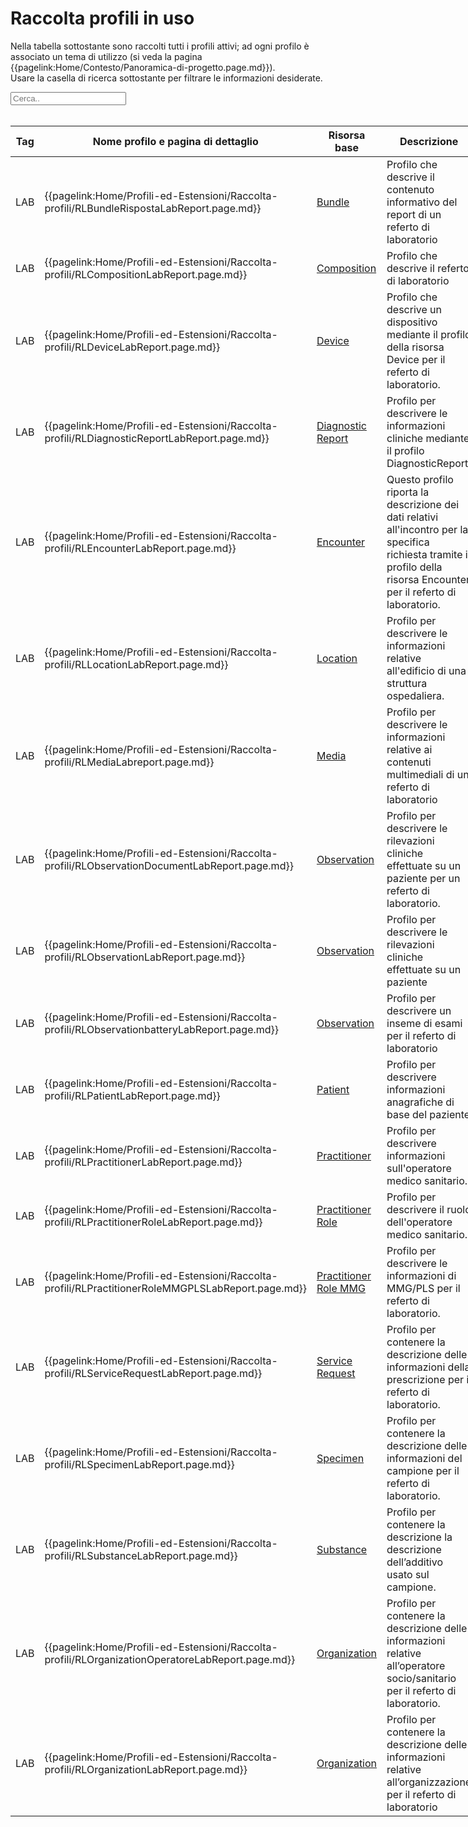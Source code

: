 <html>
  <head>
    <script src="https://ajax.googleapis.com/ajax/libs/jquery/3.6.0/jquery.min.js"></script>
    <script>
      $(document).ready(function () {
        $("#myInput").on("keyup", function () {
          var value = $(this).val().toLowerCase();
          $("#myTable tr").filter(function () {
            $(this).toggle($(this).text().toLowerCase().indexOf(value) > -1);
          });
        });
      });
    </script>
  </head>
  <body>
    <h1>Raccolta profili in uso</h1>
    <div>
      <p>
        Nella tabella sottostante sono raccolti tutti i profili attivi; ad ogni
        profilo è associato un tema di utilizzo (si veda la pagina
        {{pagelink:Home/Contesto/Panoramica-di-progetto.page.md}}).
        <br />
        Usare la casella di ricerca sottostante per filtrare le informazioni
        desiderate.
      </p>
      <input id="myInput" type="text" placeholder="Cerca.." />
    </div>
    <br />
    <table style="width: fit-content">
      <thead>
        <tr>
          <th>Tag</th>
          <th>Nome profilo e pagina di dettaglio</th>
          <th>Risorsa base</th>
          <th>Descrizione</th>
          <th>Link Simplifier</th>
        </tr>
      </thead>
      <tbody id="myTable">
        <tr>
          <td>LAB</td>
          <td>
            {{pagelink:Home/Profili-ed-Estensioni/Raccolta-profili/RLBundleRispostaLabReport.page.md}}
          </td>
          <td>
            <a href="http://hl7.org/fhir/R4/bundle.html">Bundle</a>
          </td>
          <td>
            Profilo che descrive il contenuto informativo del report di un referto di laboratorio
          </td>
          <td>
            {{link:http://hl7.it/fhir/lab-report/StructureDefinition/bundle-it-lab}}
          </td>
        </tr>
        <tr>
          <td>LAB</td>
          <td>
            {{pagelink:Home/Profili-ed-Estensioni/Raccolta-profili/RLCompositionLabReport.page.md}}
          </td>
          <td>
            <a href="http://hl7.org/fhir/R4/composition.html">Composition</a>
          </td>
          <td>
            Profilo che descrive il referto di laboratorio
          </td>
          <td>
            {{link:http://hl7.it/fhir/lab-report/StructureDefinition/composition-it-lab}}
          </td>
        </tr>
        <tr>
          <td>LAB</td>
          <td>
            {{pagelink:Home/Profili-ed-Estensioni/Raccolta-profili/RLDeviceLabReport.page.md}}
          </td>
          <td>
            <a href="http://hl7.org/fhir/R4/device.html">Device</a>
          </td>
          <td>
            Profilo che descrive un dispositivo mediante il profilo della risorsa Device per il referto di laboratorio.
          </td>
          <td>
            {{link:http://hl7.it/fhir/lab-report/StructureDefinition/device-it-lab}}
          </td>
        </tr>
        <tr>
          <td>LAB</td>
          <td>
            {{pagelink:Home/Profili-ed-Estensioni/Raccolta-profili/RLDiagnosticReportLabReport.page.md}}
          </td>
          <td>
            <a href="http://hl7.org/fhir/R4/diagnosticreport.html">Diagnostic Report</a>
          </td>
          <td>
            Profilo per descrivere le informazioni cliniche mediante il profilo DiagnosticReport
          </td>
          <td>
            {{link:http://hl7.it/fhir/lab-report/StructureDefinition/diagnosticreport-it-lab}}
          </td>
        </tr>
        <tr>
          <td>LAB</td>
          <td>
            {{pagelink:Home/Profili-ed-Estensioni/Raccolta-profili/RLEncounterLabReport.page.md}}
          </td>
          <td>
            <a href="http://hl7.org/fhir/R4/encounter.html">Encounter</a>
          </td>
          <td>
            Questo profilo riporta la descrizione dei dati relativi all'incontro per la specifica richiesta tramite il profilo della risorsa Encounter per il referto di laboratorio.
          </td>
          <td>
            {{link:http://hl7.it/fhir/lab-report/StructureDefinition/encounter-it-lab }}
          </td>
        </tr>
        <tr>
          <td>LAB</td>
          <td>
            {{pagelink:Home/Profili-ed-Estensioni/Raccolta-profili/RLLocationLabReport.page.md}}
          </td>
          <td>
            <a href="http://hl7.org/fhir/R4/location.html">Location</a>
          </td>
          <td>
            Profilo per descrivere le informazioni relative all'edificio di una struttura ospedaliera.
          </td>
          <td>
            {{link:http://hl7.it/fhir/lab-report/StructureDefinition/location-it-lab}}
          </td>
        </tr>
        <tr>
          <td>LAB</td>
          <td>
            {{pagelink:Home/Profili-ed-Estensioni/Raccolta-profili/RLMediaLabreport.page.md}}
          </td>
          <td>
            <a href="https://hl7.org/fhir/R4/media.html">Media</a>
          </td>
          <td>
            Profilo per descrivere le informazioni relative ai contenuti multimediali di un referto di laboratorio
          </td>
          <td>
            {{link:http://hl7.it/fhir/lab-report/StructureDefinition/media-it-lab}}
          </td>
        </tr>
        <tr>
          <td>LAB</td>
          <td>
            {{pagelink:Home/Profili-ed-Estensioni/Raccolta-profili/RLObservationDocumentLabReport.page.md}}
          </td>
          <td>
            <a href="http://hl7.org/fhir/R4/observation.html">Observation</a>
          </td>
          <td>
            Profilo per descrivere le rilevazioni cliniche effettuate su un paziente per un referto di laboratorio.
          </td>
          <td>
            {{link:http://hl7.it/fhir/lab-report/StructureDefinition/observation-doc-it-lab}}
          </td>
        </tr>
        <tr>
          <td>LAB</td>
          <td>
            {{pagelink:Home/Profili-ed-Estensioni/Raccolta-profili/RLObservationLabReport.page.md}}
          </td>
          <td>
            <a href="http://hl7.org/fhir/R4/observation.html">Observation</a>
          </td>
          <td>
            Profilo per descrivere le rilevazioni cliniche effettuate su un paziente
          </td>
          <td>
            {{link:http://hl7.it/fhir/lab-report/StructureDefinition/observation-it-lab}}
          </td>
        </tr>
        <tr>
          <td>LAB</td>
          <td>
            {{pagelink:Home/Profili-ed-Estensioni/Raccolta-profili/RLObservationbatteryLabReport.page.md}}
          </td>
          <td>
            <a href="http://hl7.org/fhir/R4/observation.html">Observation</a>
          </td>
          <td>
            Profilo per descrivere un inseme di esami per il referto di laboratorio
          </td>
          <td>
            {{link:http://hl7.it/fhir/lab-report/StructureDefinition/observation-grouping-it-lab}}
          </td>
        </tr>
        <tr>
          <td>LAB</td>
          <td>
            {{pagelink:Home/Profili-ed-Estensioni/Raccolta-profili/RLPatientLabReport.page.md}}
          </td>
          <td>
            <a href="http://hl7.org/fhir/R4/patient.html">Patient</a>
          </td>
          <td>
            Profilo per descrivere informazioni anagrafiche di base del paziente
          </td>
          <td>
            {{link:http://hl7.it/fhir/lab-report/StructureDefinition/patient-it-lab}}
          </td>
        </tr>
        <tr>
          <td>LAB</td>
          <td>
            {{pagelink:Home/Profili-ed-Estensioni/Raccolta-profili/RLPractitionerLabReport.page.md}}
          </td>
          <td>
            <a href="http://hl7.org/fhir/R4/practitioner.html">Practitioner</a>
          </td>
          <td>
            Profilo per descrivere informazioni sull'operatore medico sanitario.
          </td>
          <td>
            {{link:http://hl7.it/fhir/lab-report/StructureDefinition/practitioner-it-lab}}
          </td>
        </tr>
        <tr>
          <td>LAB</td>
          <td>
            {{pagelink:Home/Profili-ed-Estensioni/Raccolta-profili/RLPractitionerRoleLabReport.page.md}}
          </td>
          <td>
            <a href="http://hl7.org/fhir/R4/practitionerrole.html">Practitioner Role</a>
          </td>
          <td>
            Profilo per descrivere il ruolo dell'operatore medico sanitario.
          </td>
          <td>
            {{link:http://hl7.it/fhir/lab-report/StructureDefinition/practitionerrole-it-lab}}
          </td>
        </tr>
        <tr>
          <td>LAB</td>
          <td>
            {{pagelink:Home/Profili-ed-Estensioni/Raccolta-profili/RLPractitionerRoleMMGPLSLabReport.page.md}}
          </td>
          <td>
            <a href="http://hl7.org/fhir/R4/practitionerrole.html">Practitioner Role MMG</a>
          </td>
          <td>
            Profilo per descrivere le informazioni di MMG/PLS per il referto di laboratorio.
          </td>
          <td>
            {{link:http://hl7.it/fhir/lab-report/StructureDefinition/practitionerrole-MMGPLS-it-lab}}
          </td>
        </tr>
        <tr>
          <td>LAB</td>
          <td>
            {{pagelink:Home/Profili-ed-Estensioni/Raccolta-profili/RLServiceRequestLabReport.page.md}}
          </td>
          <td>
            <a href="http://hl7.org/fhir/R4/servicerequest.html">Service Request</a>
          </td>
          <td>
            Profilo per contenere la descrizione delle informazioni della prescrizione per il referto di laboratorio.
          </td>
          <td>
            {{link:http://hl7.it/fhir/lab-report/StructureDefinition/servicerequest-it-lab}}
          </td>
        </tr>
        </tr>
        <tr>
          <td>LAB</td>
          <td>
            {{pagelink:Home/Profili-ed-Estensioni/Raccolta-profili/RLSpecimenLabReport.page.md}}
          </td>
          <td>
            <a href="http://hl7.org/fhir/R4/specimen.html">Specimen</a>
          </td>
          <td>
            Profilo per contenere la descrizione delle informazioni del campione per il referto di laboratorio.
          </td>
          <td>
            {{link:http://hl7.it/fhir/lab-report/StructureDefinition/servicerequest-it-lab}}
          </td>
        </tr>
        <tr>
          <td>LAB</td>
          <td>
            {{pagelink:Home/Profili-ed-Estensioni/Raccolta-profili/RLSubstanceLabReport.page.md}}
          </td>
          <td>
            <a href="http://hl7.org/fhir/R4/substance.html">Substance</a>
          </td>
          <td>
            Profilo per contenere la descrizione la descrizione dell’additivo usato sul campione.
          </td>
          <td>
            {{link:http://hl7.it/fhir/lab-report/StructureDefinition/substance-additive-specimen-it-lab}}
          </td>
        </tr>
        <tr>
          <td>LAB</td>
          <td>
            {{pagelink:Home/Profili-ed-Estensioni/Raccolta-profili/RLOrganizationOperatoreLabReport.page.md}}
          </td>
          <td>
            <a href="http://hl7.org/fhir/R4/organization.html">Organization</a>
          </td>
          <td>
            Profilo per contenere la descrizione delle informazioni relative all’operatore socio/sanitario per il referto di laboratorio.
          </td>
          <td>
            {{link:http://hl7.it/fhir/lab-report/StructureDefinition/organizationOperatore-it-lab}}
          </td>
        </tr>
        <tr>
          <td>LAB</td>
          <td>
            {{pagelink:Home/Profili-ed-Estensioni/Raccolta-profili/RLOrganizationLabReport.page.md}}
          </td>
          <td>
            <a href="http://hl7.org/fhir/R4/organization.html">Organization</a>
          </td>
          <td>
            Profilo per contenere la descrizione delle informazioni relative all’organizzazione per il referto di laboratorio
          </td>
          <td>
            {{link:http://hl7.it/fhir/lab-report/StructureDefinition/organization-it-lab}}
          </td>
        </tr>
      </tbody>
    </table>
  </body>
</html>
